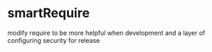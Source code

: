 # smartRequire
modify require to be more helpful when development and a layer of configuring security for release
